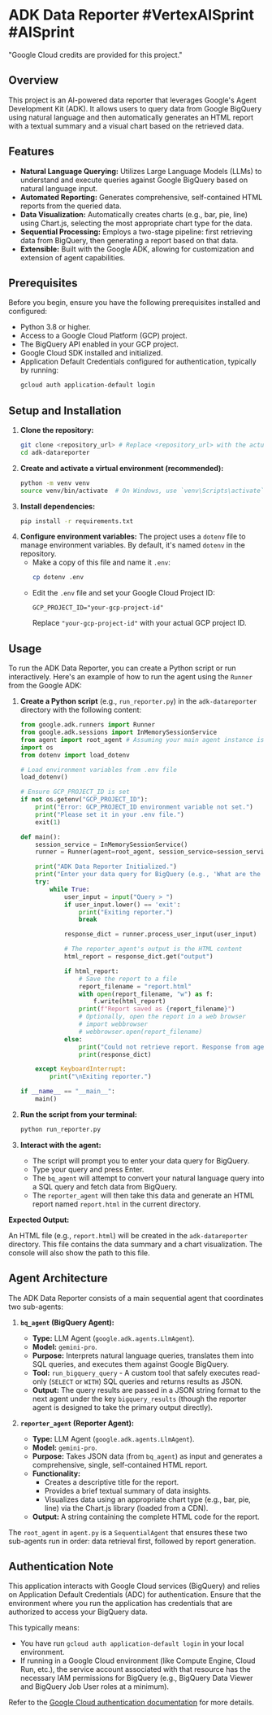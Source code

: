 # ADK Data Reporter #VertexAISprint #AISprint

"Google Cloud credits are provided for this project."

## Overview

This project is an AI-powered data reporter that leverages Google's Agent Development Kit (ADK). It allows users to query data from Google BigQuery using natural language and then automatically generates an HTML report with a textual summary and a visual chart based on the retrieved data.

## Features

- **Natural Language Querying:** Utilizes Large Language Models (LLMs) to understand and execute queries against Google BigQuery based on natural language input.
- **Automated Reporting:** Generates comprehensive, self-contained HTML reports from the queried data.
- **Data Visualization:** Automatically creates charts (e.g., bar, pie, line) using Chart.js, selecting the most appropriate chart type for the data.
- **Sequential Processing:** Employs a two-stage pipeline: first retrieving data from BigQuery, then generating a report based on that data.
- **Extensible:** Built with the Google ADK, allowing for customization and extension of agent capabilities.

## Prerequisites

Before you begin, ensure you have the following prerequisites installed and configured:

- Python 3.8 or higher.
- Access to a Google Cloud Platform (GCP) project.
- The BigQuery API enabled in your GCP project.
- Google Cloud SDK installed and initialized.
- Application Default Credentials configured for authentication, typically by running:
  ```bash
  gcloud auth application-default login
  ```

## Setup and Installation

1.  **Clone the repository:**
    ```bash
    git clone <repository_url> # Replace <repository_url> with the actual URL
    cd adk-datareporter
    ```
2.  **Create and activate a virtual environment (recommended):**
    ```bash
    python -m venv venv
    source venv/bin/activate  # On Windows, use `venv\Scripts\activate`
    ```
3.  **Install dependencies:**
    ```bash
    pip install -r requirements.txt
    ```
4.  **Configure environment variables:**
    The project uses a `dotenv` file to manage environment variables. By default, it's named `dotenv` in the repository.
    *   Make a copy of this file and name it `.env`:
        ```bash
        cp dotenv .env
        ```
    *   Edit the `.env` file and set your Google Cloud Project ID:
        ```
        GCP_PROJECT_ID="your-gcp-project-id"
        ```
        Replace `"your-gcp-project-id"` with your actual GCP project ID.

## Usage

To run the ADK Data Reporter, you can create a Python script or run interactively. Here's an example of how to run the agent using the `Runner` from the Google ADK:

1.  **Create a Python script** (e.g., `run_reporter.py`) in the `adk-datareporter` directory with the following content:

    ```python
    from google.adk.runners import Runner
    from google.adk.sessions import InMemorySessionService
    from agent import root_agent # Assuming your main agent instance is root_agent in agent.py
    import os
    from dotenv import load_dotenv

    # Load environment variables from .env file
    load_dotenv()

    # Ensure GCP_PROJECT_ID is set
    if not os.getenv("GCP_PROJECT_ID"):
        print("Error: GCP_PROJECT_ID environment variable not set.")
        print("Please set it in your .env file.")
        exit(1)

    def main():
        session_service = InMemorySessionService()
        runner = Runner(agent=root_agent, session_service=session_service)

        print("ADK Data Reporter Initialized.")
        print("Enter your data query for BigQuery (e.g., 'What are the total sales per product category last quarter?'):")
        try:
            while True:
                user_input = input("Query > ")
                if user_input.lower() == 'exit':
                    print("Exiting reporter.")
                    break

                response_dict = runner.process_user_input(user_input)

                # The reporter_agent's output is the HTML content
                html_report = response_dict.get("output")

                if html_report:
                    # Save the report to a file
                    report_filename = "report.html"
                    with open(report_filename, "w") as f:
                        f.write(html_report)
                    print(f"Report saved as {report_filename}")
                    # Optionally, open the report in a web browser
                    # import webbrowser
                    # webbrowser.open(report_filename)
                else:
                    print("Could not retrieve report. Response from agent:")
                    print(response_dict)

        except KeyboardInterrupt:
            print("\nExiting reporter.")

    if __name__ == "__main__":
        main()
    ```

2.  **Run the script from your terminal:**
    ```bash
    python run_reporter.py
    ```

3.  **Interact with the agent:**
    *   The script will prompt you to enter your data query for BigQuery.
    *   Type your query and press Enter.
    *   The `bq_agent` will attempt to convert your natural language query into a SQL query and fetch data from BigQuery.
    *   The `reporter_agent` will then take this data and generate an HTML report named `report.html` in the current directory.

**Expected Output:**

An HTML file (e.g., `report.html`) will be created in the `adk-datareporter` directory. This file contains the data summary and a chart visualization. The console will also show the path to this file.

## Agent Architecture

The ADK Data Reporter consists of a main sequential agent that coordinates two sub-agents:

1.  **`bq_agent` (BigQuery Agent):**
    *   **Type:** LLM Agent (`google.adk.agents.LlmAgent`).
    *   **Model:** `gemini-pro`.
    *   **Purpose:** Interprets natural language queries, translates them into SQL queries, and executes them against Google BigQuery.
    *   **Tool:** `run_bigquery_query` - A custom tool that safely executes read-only (`SELECT` or `WITH`) SQL queries and returns results as JSON.
    *   **Output:** The query results are passed in a JSON string format to the next agent under the key `bigquery_results` (though the reporter agent is designed to take the primary output directly).

2.  **`reporter_agent` (Reporter Agent):**
    *   **Type:** LLM Agent (`google.adk.agents.LlmAgent`).
    *   **Model:** `gemini-pro`.
    *   **Purpose:** Takes JSON data (from `bq_agent`) as input and generates a comprehensive, single, self-contained HTML report.
    *   **Functionality:**
        *   Creates a descriptive title for the report.
        *   Provides a brief textual summary of data insights.
        *   Visualizes data using an appropriate chart type (e.g., bar, pie, line) via the Chart.js library (loaded from a CDN).
    *   **Output:** A string containing the complete HTML code for the report.

The `root_agent` in `agent.py` is a `SequentialAgent` that ensures these two sub-agents run in order: data retrieval first, followed by report generation.

## Authentication Note

This application interacts with Google Cloud services (BigQuery) and relies on Application Default Credentials (ADC) for authentication. Ensure that the environment where you run the application has credentials that are authorized to access your BigQuery data.

This typically means:
- You have run `gcloud auth application-default login` in your local environment.
- If running in a Google Cloud environment (like Compute Engine, Cloud Run, etc.), the service account associated with that resource has the necessary IAM permissions for BigQuery (e.g., BigQuery Data Viewer and BigQuery Job User roles at a minimum).

Refer to the [Google Cloud authentication documentation](https://cloud.google.com/docs/authentication/provide-credentials-adc) for more details.




